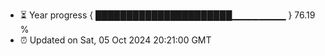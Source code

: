 - ⏳ Year progress { ██████████████████████▁▁▁▁▁▁▁▁ } 76.19 %
- ⏰ Updated on Sat, 05 Oct 2024 20:21:00 GMT

